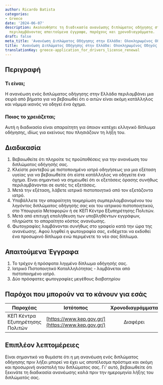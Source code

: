 ```yaml
---
author: Ricardo Batista
categories:
- Greece
date: '2024-06-07'
description: Ακολουθήστε τη διαδικασία ανανέωσης διπλώματος οδήγησης στην Ελλάδα,
  περιλαμβάνοντας απαιτούμενα έγγραφα, παρόχους και χρονοδιαγράμματα.
draft: false
meta_title: 'Ανανέωση Διπλώματος Οδήγησης στην Ελλάδα: Ολοκληρωμένος Οδηγός'
title: 'Ανανέωση Διπλώματος Οδήγησης στην Ελλάδα: Ολοκληρωμένος Οδηγός'
translationKey: greece-application_for_drivers_license_renewal
---
```



## Περιγραφή
### Τι είναι;
Η ανανέωση ενός διπλώματος οδήγησης στην Ελλάδα περιλαμβάνει μια σειρά από βήματα για να βεβαιωθεί ότι ο αιτών είναι ακόμη κατάλληλος και νόμιμα ικανός να οδηγεί ένα όχημα.

### Ποιος το χρειάζεται;
Αυτή η διαδικασία είναι απαραίτητη για όποιον κατέχει ελληνικό δίπλωμα οδήγησης, ιδίως για εκείνους που πλησιάζουν τη λήξη του.

## Διαδικασία
1. Βεβαιωθείτε ότι πληροίτε τις προϋποθέσεις για την ανανέωση του διπλώματος οδήγησής σας.
2. Κλείστε ραντεβού με πιστοποιημένο ιατρό οδηγήσεως για μια εξέταση υγείας για να βεβαιωθείτε ότι είστε κατάλληλος να οδηγείτε ένα όχημα. Είναι σημαντικό να σημειωθεί ότι οι εξετάσεις όρασης συνήθως περιλαμβάνονται σε αυτές τις εξετάσεις.
3. Μετά την εξέταση, λάβετε ιατρικό πιστοποιητικό από τον εξετάζοντα ιατρό.
4. Υποβάλλετε την απαραίτητη τεκμηρίωση συμπεριλαμβανομένου του ληγόντος διπλώματος οδήγησής σας και του ιατρικού πιστοποιητικού, στο Υπουργείο Μεταφορών ή σε ΚΕΠ Κέντρο Εξυπηρέτησης Πολιτών.
5. Μετά από επιτυχή επαλήθευση των υποβληθέντων εγγράφων, πληρώστε το απαραίτητο κόστος ανανέωσης.
6. Φωτογραφίες λαμβάνονται συνήθως στο γραφείο κατά την ώρα της ανανέωσης. Αφού ληφθεί η φωτογραφία σας, ενδέχεται να εκδοθεί ένα προσωρινό δίπλωμα ενώ περιμένετε το νέο σας δίπλωμα.

## Απαιτούμενα Έγγραφα
1. Το τρέχον ή πρόσφατα ληγμένο δίπλωμα οδήγησής σας.
2. Ιατρικό Πιστοποιητικό Καταλληλότητας - λαμβάνεται από πιστοποιημένο ιατρό.
3. Δύο πρόσφατες φωτογραφίες μεγέθους διαβατηρίου

## Παρόχοι που μπορούν να το κάνουν για εσάς

| Παροχέας | Ιστότοπος | Χρονοδιαγράμματα | Κόστος |
| --------------- | --------------- | :-------------: | :-------------: |
| ΚΕΠ Κέντρα Εξυπηρέτησης Πολιτών | [https://www.kep.gov.gr/](https://www.kep.gov.gr/) | Διαφέρει | Διαφέρει |

## Επιπλέον λεπτομέρειες
Είναι σημαντικό να θυμάστε ότι η μη ανανέωση ενός διπλώματος οδήγησης πριν λήξει μπορεί να έχει ως αποτέλεσμα πρόστιμα και ακόμη και προσωρινή αναστολή του διπλώματος σας. Γι' αυτό, βεβαιωθείτε ότι ξεκινάτε τη διαδικασία ανανέωσης καλά πριν την ημερομηνία λήξης του διπλώματός σας.